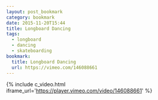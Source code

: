 ```yaml
---
layout: post_bookmark
category: bookmark
date: 2015-11-20T15:44
title: Longboard Dancing
tags:
  - longboard
  - dancing
  - skateboarding
bookmark:
  title: Longboard Dancing
  url: https://vimeo.com/146088661
---
```


{% include c_video.html iframe_url='https://player.vimeo.com/video/146088661' %}
